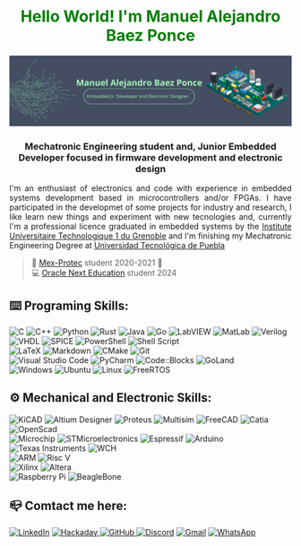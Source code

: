 <h1 style='text-align: center; color: green;'>Hello World! I'm Manuel Alejandro Baez Ponce</h1>

<img src=https://raw.githubusercontent.com/Manuel-Baez-Ponce/Manuel-Baez-Ponce/main/Imagenes/banner.png>

<h3 align=center>Mechatronic Engineering student and, Junior Embedded Developer focused in firmware development and electronic design</h3>

<p style='text-align: justify;'>I'm an enthusiast of electronics and code with experience in embedded systems development based in microcontrollers and/or FPGAs. I have participated in the developmet of some projects for industry and research, I like learn new things and experiment with new tecnologies and, currently I'm a professional licence graduated in embedded systems by the <a href=https://iut1.univ-grenoble-alpes.fr/iut1/accueil-962584.kjsp>Institute Universitaire Technologique 1 du Grenoble</a> and I'm finishing my Mechatronic Engineering Degree at <a href=https://www.utpuebla.edu.mx/identidad/index.html>Universidad Tecnológica de Puebla</a></p>

> 🛫 [Mex-Protec](https://mexprotec.iut.fr/) student 2020-2021 🛬
> </br>
> 💻 [Oracle Next Education](https://www.oracle.com/mx/education/oracle-next-education/) student 2024

<h2>⌨️ Programing Skills:</h2>

![C](https://img.shields.io/badge/c-%2300599C.svg?style=for-the-badge&logo=c&logoColor=white)
![C++](https://img.shields.io/badge/c++-%2300599C.svg?style=for-the-badge&logo=c%2B%2B&logoColor=white)
![Python](https://img.shields.io/badge/python-3670A0?style=for-the-badge&logo=python&logoColor=ffdd54)
![Rust](https://img.shields.io/badge/rust-%23000000.svg?style=for-the-badge&logo=rust&logoColor=white)
![Java](https://img.shields.io/badge/java-%23ED8B00.svg?style=for-the-badge&logo=openjdk&logoColor=white)
![Go](https://img.shields.io/badge/go-%2300ADD8.svg?style=for-the-badge&logo=go&logoColor=white)
![LabVIEW](https://img.shields.io/badge/LabVIEW-4D4D4F?style=for-the-badge&logo=labview&logoColor=FFD500)
![MatLab](https://img.shields.io/badge/MatLab-C04F01?style=for-the-badge)
![Verilog](https://img.shields.io/badge/Verilog-679748?style=for-the-badge)
![VHDL](https://img.shields.io/badge/VHDL-C45646?style=for-the-badge)
![SPICE](https://img.shields.io/badge/SPICE-900029?style=for-the-badge)
![PowerShell](https://img.shields.io/badge/PowerShell-%235391FE.svg?style=for-the-badge&logo=powershell&logoColor=white)
![Shell Script](https://img.shields.io/badge/shell_script-%23121011.svg?style=for-the-badge&logo=gnu-bash&logoColor=white)
</br>
![LaTeX](https://img.shields.io/badge/latex-%23008080.svg?style=for-the-badge&logo=latex&logoColor=white)
![Markdown](https://img.shields.io/badge/markdown-%23000000.svg?style=for-the-badge&logo=markdown&logoColor=white)
![CMake](https://img.shields.io/badge/CMake-%23008FBA.svg?style=for-the-badge&logo=cmake&logoColor=white)
![Git](https://img.shields.io/badge/git-%23F05033.svg?style=for-the-badge&logo=git&logoColor=white)
</br>
![Visual Studio Code](https://img.shields.io/badge/Visual%20Studio%20Code-0078d7.svg?style=for-the-badge&logo=visual-studio-code&logoColor=white)
![PyCharm](https://img.shields.io/badge/pycharm-143?style=for-the-badge&logo=pycharm&logoColor=black&color=black&labelColor=green)
![Code::Blocks](https://img.shields.io/badge/Code%3A%3ABlocks-CCCCCC?style=for-the-badge&logo=codeblocks)
![GoLand](https://img.shields.io/badge/Goland-143?style=for-the-badge&logo=goland&logoColor=000000&labelColor=0078F0&color=000000)
</br>
![Windows](https://img.shields.io/badge/Windows-0078D6?style=for-the-badge&logo=windows&logoColor=white)
![Ubuntu](https://img.shields.io/badge/Ubuntu-E95420?style=for-the-badge&logo=ubuntu&logoColor=white)
![Linux](https://img.shields.io/badge/Embeddded_Linux-FCC624?style=for-the-badge&logo=linux&logoColor=black)
![FreeRTOS](https://img.shields.io/badge/FreeRTOS-8BC655?style=for-the-badge)

<h2>⚙️ Mechanical and Electronic Skills:</h2>

![KiCAD](https://img.shields.io/badge/KiCAD-26368E?style=for-the-badge&logo=kicad&logoColor=white)
![Altium Designer](https://img.shields.io/badge/Altium_Designer-A89663?style=for-the-badge&logo=altiumdesigner&logoColor=white)
![Proteus](https://img.shields.io/badge/Proteus-006175?style=for-the-badge&logo=proteus&logoColor=white)
![Multisim](https://img.shields.io/badge/Multisim-4D4D4F?style=for-the-badge&logo=multisim&logoColor=605891)
![FreeCAD](https://img.shields.io/badge/FreeCAD-FF2E01?style=for-the-badge)
![Catia](https://img.shields.io/badge/Catia-172983?style=for-the-badge&logo=dassaultsystemes&logoColor=white)
![OpenScad](https://img.shields.io/badge/OpenScad-FBE64F?style=for-the-badge&logo=openscad&logoColor=black)
</br>
![Microchip](https://img.shields.io/badge/Microchip-EB1923?style=for-the-badge)
![STMicroelectronics](https://img.shields.io/badge/STMicroelectronics-03234B?style=for-the-badge&logo=stmicroelectronics)
![Espressif](https://img.shields.io/badge/espressif-E7352C.svg?style=for-the-badge&logo=espressif&logoColor=white)
![Arduino](https://img.shields.io/badge/-Arduino-00979D?style=for-the-badge&logo=Arduino&logoColor=white)
![Texas Instruments](https://img.shields.io/badge/Texas_Instruments-F90300?style=for-the-badge)
![WCH](https://img.shields.io/badge/WCH-00428D?style=for-the-badge)
</br>
![ARM](https://img.shields.io/badge/ARM-0090BF?style=for-the-badge&logo=arm&logoColor=white)
![Risc V](https://img.shields.io/badge/Risc_V-F5B21B?style=for-the-badge&logo=riscv&logoColor=white)
</br>
![Xilinx](https://img.shields.io/badge/Xilinx-BC1B3F?style=for-the-badge)
![Altera](https://img.shields.io/badge/Altera-3F87BB?style=for-the-badge)
</br>
![Raspberry Pi](https://img.shields.io/badge/-RaspberryPi-C51A4A?style=for-the-badge&logo=Raspberry-Pi)
![BeagleBone](https://img.shields.io/badge/BeagleBone-A97F2C?style=for-the-badge)

<h2>📪 Comtact me here:</h2>

[![LinkedIn](https://img.shields.io/badge/linkedin-%230077B5.svg?style=for-the-badge&logo=linkedin&logoColor=white)](https://www.linkedin.com/in/manuel-alejandro-baez-ponce/)
[![Hackaday](https://img.shields.io/badge/Hackaday-black?style=for-the-badge&logo=hackaday&logoColor=white)
](https://www.hackaday.io/ManuelAlejandro.BaezPonce)
[![GitHub](https://img.shields.io/badge/GitHub-black?style=for-the-badge&logo=github&logoColor=white)
](https://www.github.com/Manuel-Baez-Ponce)
[![Discord](https://img.shields.io/badge/Discord-%235865F2.svg?style=for-the-badge&logo=discord&logoColor=white)]()
[![Gmail](https://img.shields.io/badge/Gmail-D14836?style=for-the-badge&logo=gmail&logoColor=white)](utp0009646@alumno.utpuebla.edu.mx)
[![WhatsApp](https://img.shields.io/badge/WhatsApp-25D366?style=for-the-badge&logo=whatsapp&logoColor=white)](https;//wa.me/message/DWJENGUP6W72|1)

